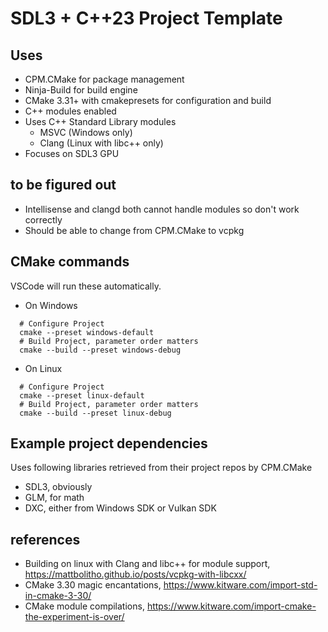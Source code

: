 # SDL3 + C++23 Project Template

## Uses
- CPM.CMake for package management
- Ninja-Build for build engine
- CMake 3.31+ with cmakepresets for configuration and build
- C++ modules enabled
- Uses C++ Standard Library modules
  - MSVC (Windows only)
  - Clang (Linux with libc++ only)
- Focuses on SDL3 GPU

## to be figured out
- Intellisense and clangd both cannot handle modules so don't work correctly
- Should be able to change from CPM.CMake to vcpkg

## CMake commands
VSCode will run these automatically.
- On Windows
```shell
  # Configure Project
  cmake --preset windows-default
  # Build Project, parameter order matters
  cmake --build --preset windows-debug
```
- On Linux
```shell
  # Configure Project
  cmake --preset linux-default
  # Build Project, parameter order matters
  cmake --build --preset linux-debug
```

## Example project dependencies
Uses following libraries retrieved from their project repos by CPM.CMake
- SDL3, obviously
- GLM, for math
- DXC, either from Windows SDK or Vulkan SDK

## references
- Building on linux with Clang and libc++ for module support, https://mattbolitho.github.io/posts/vcpkg-with-libcxx/
- CMake 3.30 magic encantations, https://www.kitware.com/import-std-in-cmake-3-30/
- CMake module compilations, https://www.kitware.com/import-cmake-the-experiment-is-over/
